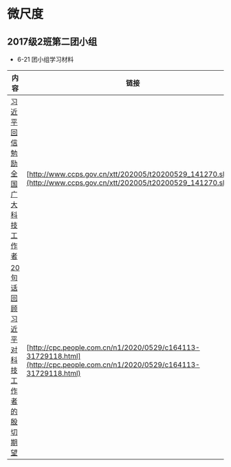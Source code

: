# 微尺度
## 2017级2班第二团小组
- 6-21 团小组学习材料


|内容|链接|
| - | - |
|[习近平回信勉励全国广大科技工作者](http://www.ccps.gov.cn/xtt/202005/t20200529_141270.shtml)|[http://www.ccps.gov.cn/xtt/202005/t20200529_141270.shtml](http://www.ccps.gov.cn/xtt/202005/t20200529_141270.shtml)|
|[20句话回顾习近平对科技工作者的殷切期望](http://cpc.people.com.cn/n1/2020/0529/c164113-31729118.html)|[http://cpc.people.com.cn/n1/2020/0529/c164113-31729118.html](http://cpc.people.com.cn/n1/2020/0529/c164113-31729118.html)|
